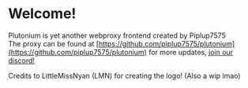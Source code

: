 # Welcome!  
Plutonium is yet another webproxy frontend created by Piplup7575  
The proxy can be found at [https://github.com/piplup7575/plutonium](https://github.com/piplup7575/plutonium)
for more updates, [join our discord!](https://discord.gg/N7R82Dcq6v)
  
Credits to LittleMissNyan (LMN) for creating the logo! (Also a wip lmao)
